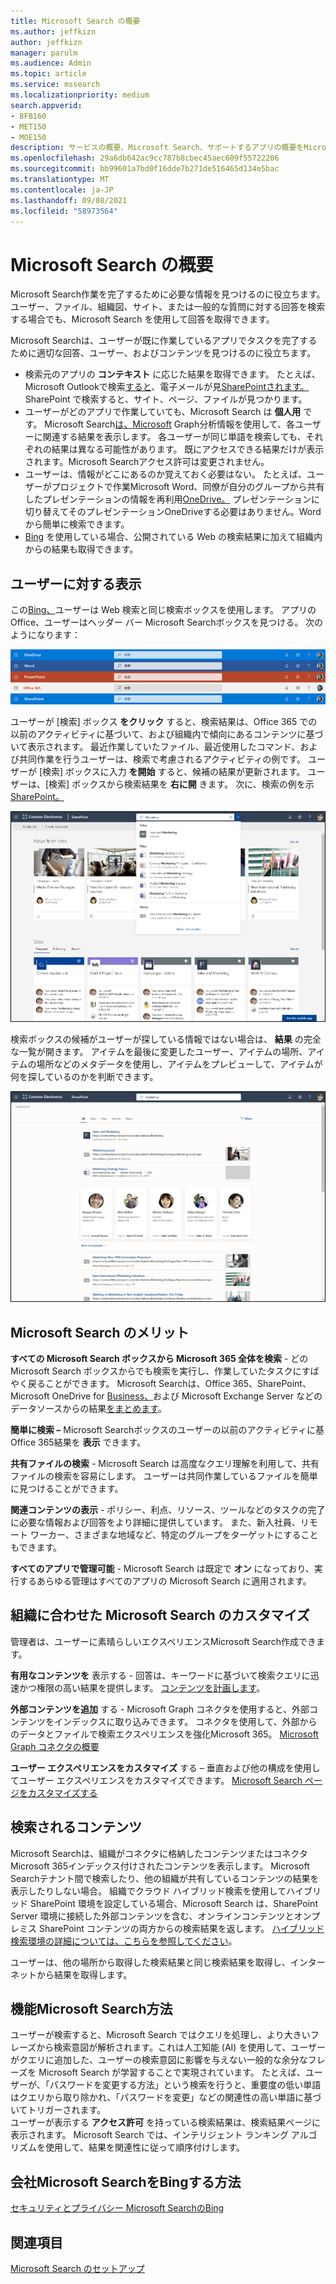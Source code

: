 ```yaml
---
title: Microsoft Search の概要
ms.author: jeffkizn
author: jeffkizn
manager: parulm
ms.audience: Admin
ms.topic: article
ms.service: mssearch
ms.localizationpriority: medium
search.appverid:
- BFB160
- MET150
- MOE150
description: サービスの概要、Microsoft Search、サポートするアプリの概要をMicrosoft Search。
ms.openlocfilehash: 29a6db642ac9cc787b8cbec45aec609f55722206
ms.sourcegitcommit: bb99601a7bd0f16dde7b271de516465d134e5bac
ms.translationtype: MT
ms.contentlocale: ja-JP
ms.lasthandoff: 09/08/2021
ms.locfileid: "58973564"
---
```

# <a name="overview-of-microsoft-search"></a>Microsoft Search の概要

Microsoft Search作業を完了するために必要な情報を見つけるのに役立ちます。 ユーザー、ファイル、組織図、サイト、または一般的な質問に対する回答を検索する場合でも、Microsoft Search を使用して回答を取得できます。

Microsoft Searchは、ユーザーが既に作業しているアプリでタスクを完了するために適切な回答、ユーザー、およびコンテンツを見つけるのに役立ちます。

- 検索元のアプリの **コンテキスト** に応じた結果を取得できます。 たとえば、Microsoft Outlookで検索[すると](https://www.microsoft.com/outlook)、電子メールが見[SharePointされます。](http://sharepoint.com/) SharePoint で検索すると、サイト、ページ、ファイルが見つかります。
- ユーザーがどのアプリで作業していても、Microsoft Search は **個人用** です。 Microsoft Search[は、Microsoft](https://developer.microsoft.com/graph/) Graph分析情報を使用して、各ユーザーに関連する結果を表示します。 各ユーザーが同じ単語を検索しても、それぞれの結果は異なる可能性があります。 既にアクセスできる結果だけが表示されます。Microsoft Searchアクセス許可は変更されません。
- ユーザーは、情報がどこにあるのか覚えておく必要はない。 たとえば、ユーザーがプロジェクトで作業Microsoft Word、同僚が自分のグループから共有したプレゼンテーションの情報を再利用[OneDrive。](https://onedrive.live.com/about/) [](https://products.office.com/word) プレゼンテーションに切り替えてそのプレゼンテーションOneDriveする必要はありません。Word から簡単に検索できます。
- [Bing](https://bing.com) を使用している場合、公開されている Web の検索結果に加えて組織内からの結果も取得できます。

## <a name="what-users-see"></a>ユーザーに対する表示

この[Bing、](https://bing.com)ユーザーは Web 検索と同じ検索ボックスを使用します。 アプリのOffice、ユーザーはヘッダー バー Microsoft Searchボックスを見つける。 次のようになります：

![ヘッダー バーに [Microsoft Search] ボックスを含むアプリ ウィンドウのスクリーンショット。](media/Headings_520.png)

ユーザーが [検索] ボックス **をクリック** すると、検索結果は、Office 365 での以前のアクティビティに基づいて、および組織内で傾向にあるコンテンツに基づいて表示されます。 最近作業していたファイル、最近使用したコマンド、および共同作業を行うユーザーは、検索で考慮されるアクティビティの例です。 ユーザーが [検索] ボックスに入力 **を開始** すると、候補の結果が更新されます。 ユーザーは、[検索] ボックスから検索結果を **右に開** きます。 次に、検索の例を示[SharePoint。](http://sharepoint.com/)

![クエリと候補の結果Microsoft Searchボックスのスクリーンショット。](media/SERP_text_520.png)

検索ボックスの候補がユーザーが探している情報ではない場合は、 **結果** の完全な一覧が開きます。 アイテムを最後に変更したユーザー、アイテムの場所、アイテムの場所などのメタデータを使用し、アイテムをプレビューして、アイテムが何を探しているのかを判断できます。

![[結果] ページMicrosoft Searchスクリーンショット。](media/search_box.png)

## <a name="benefits-of-microsoft-search"></a>Microsoft Search のメリット

**すべての Microsoft Search ボックスから Microsoft 365 全体を検索** - どの Microsoft Search ボックスからでも検索を実行し、作業していたタスクにすばやく戻ることができます。 Microsoft Searchは、Office 365、SharePoint、Microsoft OneDrive for [Business、](https://onedrive.live.com/about/business/)および Microsoft Exchange Server などのデータ[](http://sharepoint.com/)ソースからの結果[をまとめます](https://products.office.com/exchange/microsoft-exchange-server)。

**簡単に検索 –** Microsoft Searchボックスのユーザーの以前のアクティビティに基Office 365結果を **表示** できます。

**共有ファイルの検索** - Microsoft Search は高度なクエリ理解を利用して、共有ファイルの検索を容易にします。 ユーザーは共同作業しているファイルを簡単に見つけることができます。

**関連コンテンツの表示** - ポリシー、利点、リソース、ツールなどのタスクの完了に必要な情報および回答をより詳細に提供しています。 また、新入社員、リモート ワーカー、さまざまな地域など、特定のグループをターゲットにすることもできます。

**すべてのアプリで管理可能** - Microsoft Search は既定で **オン** になっており、実行するあらゆる管理はすべてのアプリの Microsoft Search に適用されます。

## <a name="tailoring-microsoft-search-to-your-organization"></a>組織に合わせた Microsoft Search のカスタマイズ

管理者は、ユーザーに素晴らしいエクスペリエンスMicrosoft Search作成できます。

**有用なコンテンツを** 表示する - 回答は、キーワードに基づいて検索クエリに迅速かつ権限の高い結果を提供します。 [コンテンツを計画します](plan-your-content.md)。

**外部コンテンツを追加** する - Microsoft Graph コネクタを使用すると、外部コンテンツをインデックスに取り込みできます。 コネクタを使用して、外部からのデータとファイルで検索エクスペリエンスを強化Microsoft 365。 [Microsoft Graph コネクタの概要](connectors-overview.md)

**ユーザー エクスペリエンスをカスタマイズ** する – 垂直および他の構成を使用してユーザー エクスペリエンスをカスタマイズできます。 [Microsoft Search ページをカスタマイズする](customize-search-page.md)

## <a name="what-content-is-searched"></a>検索されるコンテンツ

Microsoft Searchは、組織がコネクタに格納したコンテンツまたはコネクタMicrosoft 365インデックス付けされたコンテンツを表示します。 Microsoft Searchテナント間で検索したり、他の組織が共有しているコンテンツの結果を表示したりしない場合。 組織でクラウド ハイブリッド検索を使用してハイブリッド SharePoint 環境を設定している場合、Microsoft Search は、SharePoint Server 環境に接続した外部コンテンツを含む、オンラインコンテンツとオンプレミス SharePoint コンテンツの両方からの検索結果を返します。 [ハイブリッド検索環境の詳細については、こちらを参照してください](/sharepoint/hybrid/learn-about-cloud-hybrid-search-for-sharepoint)。

ユーザーは、他の場所から取得した検索結果と同じ検索結果を取得し、インターネットから結果を取得します。

## <a name="how-microsoft-search-works"></a>機能Microsoft Search方法

ユーザーが検索すると、Microsoft Search ではクエリを処理し、より大きいフレーズから検索意図が解析されます。これは人工知能 (AI) を使用して、ユーザーがクエリに追加した、ユーザーの検索意図に影響を与えない一般的な余分なフレーズを Microsoft Search が学習することで実現されています。 たとえば、ユーザーが、「パスワードを変更する方法」という検索を行うと、重要度の低い単語はクエリから取り除かれ、「パスワードを変更」などの関連性の高い単語に基づいてトリガーされます。  
ユーザーが表示する **アクセス許可** を持っている検索結果は、検索結果ページに表示されます。 Microsoft Search では、インテリジェント ランキング アルゴリズムを使用して、結果を関連性に従って順序付けします。

## <a name="how-microsoft-search-in-bing-protects-your-company-data"></a>会社Microsoft SearchをBingする方法

[セキュリティとプライバシー Microsoft SearchのBing](security-for-search.md)

## <a name="see-also"></a>関連項目

[Microsoft Search のセットアップ](setup-microsoft-search.md)